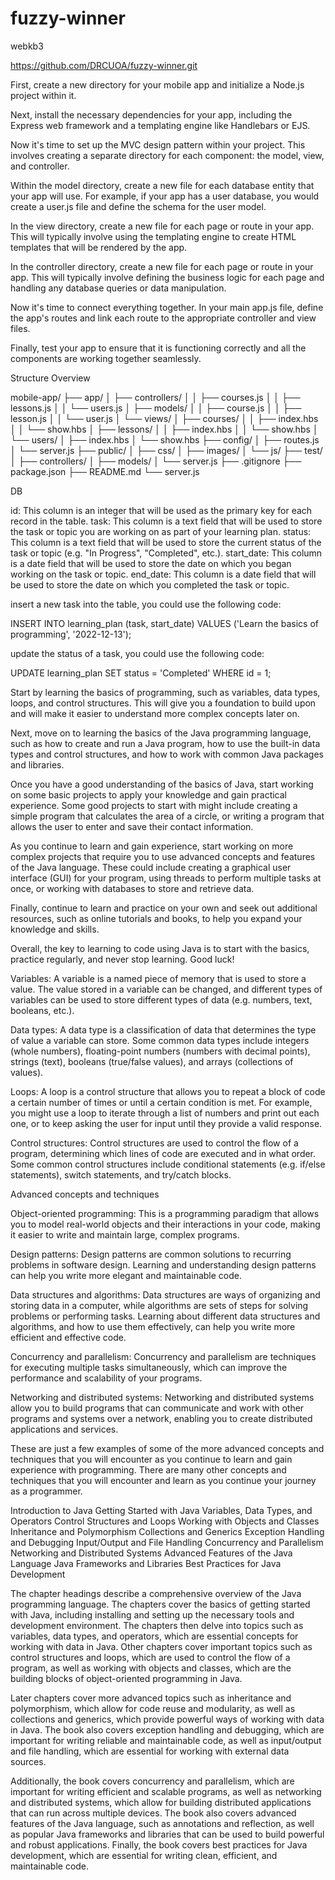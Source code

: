 # fuzzy-winner
webkb3

https://github.com/DRCUOA/fuzzy-winner.git

First, create a new directory for your mobile app and initialize a Node.js project within it.

Next, install the necessary dependencies for your app, including the Express web framework and a templating engine like Handlebars or EJS.

Now it's time to set up the MVC design pattern within your project. This involves creating a separate directory for each component: the model, view, and controller.

Within the model directory, create a new file for each database entity that your app will use. For example, if your app has a user database, you would create a user.js file and define the schema for the user model.

In the view directory, create a new file for each page or route in your app. This will typically involve using the templating engine to create HTML templates that will be rendered by the app.

In the controller directory, create a new file for each page or route in your app. This will typically involve defining the business logic for each page and handling any database queries or data manipulation.

Now it's time to connect everything together. In your main app.js file, define the app's routes and link each route to the appropriate controller and view files.

Finally, test your app to ensure that it is functioning correctly and all the components are working together seamlessly.


Structure Overview 

mobile-app/
├── app/
│   ├── controllers/
│   │   ├── courses.js
│   │   ├── lessons.js
│   │   └── users.js
│   ├── models/
│   │   ├── course.js
│   │   ├── lesson.js
│   │   └── user.js
│   └── views/
│       ├── courses/
│       │   ├── index.hbs
│       │   └── show.hbs
│       ├── lessons/
│       │   ├── index.hbs
│       │   └── show.hbs
│       └── users/
│           ├── index.hbs
│           └── show.hbs
├── config/
│   ├── routes.js
│   └── server.js
├── public/
│   ├── css/
│   ├── images/
│   └── js/
├── test/
│   ├── controllers/
│   ├── models/
│   └── server.js
├── .gitignore
├── package.json
├── README.md
└── server.js


DB

id: This column is an integer that will be used as the primary key for each record in the table.
task: This column is a text field that will be used to store the task or topic you are working on as part of your learning plan.
status: This column is a text field that will be used to store the current status of the task or topic (e.g. "In Progress", "Completed", etc.).
start_date: This column is a date field that will be used to store the date on which you began working on the task or topic.
end_date: This column is a date field that will be used to store the date on which you completed the task or topic.

insert a new task into the table, you could use the following code:

INSERT INTO learning_plan (task, start_date) VALUES ('Learn the basics of programming', '2022-12-13');

update the status of a task, you could use the following code:

UPDATE learning_plan SET status = 'Completed' WHERE id = 1;


Start by learning the basics of programming, such as variables, data types, loops, and control structures. This will give you a foundation to build upon and will make it easier to understand more complex concepts later on.

Next, move on to learning the basics of the Java programming language, such as how to create and run a Java program, how to use the built-in data types and control structures, and how to work with common Java packages and libraries.

Once you have a good understanding of the basics of Java, start working on some basic projects to apply your knowledge and gain practical experience. Some good projects to start with might include creating a simple program that calculates the area of a circle, or writing a program that allows the user to enter and save their contact information.

As you continue to learn and gain experience, start working on more complex projects that require you to use advanced concepts and features of the Java language. These could include creating a graphical user interface (GUI) for your program, using threads to perform multiple tasks at once, or working with databases to store and retrieve data.

Finally, continue to learn and practice on your own and seek out additional resources, such as online tutorials and books, to help you expand your knowledge and skills.

Overall, the key to learning to code using Java is to start with the basics, practice regularly, and never stop learning. Good luck!

Variables: A variable is a named piece of memory that is used to store a value. The value stored in a variable can be changed, and different types of variables can be used to store different types of data (e.g. numbers, text, booleans, etc.).

Data types: A data type is a classification of data that determines the type of value a variable can store. Some common data types include integers (whole numbers), floating-point numbers (numbers with decimal points), strings (text), booleans (true/false values), and arrays (collections of values).

Loops: A loop is a control structure that allows you to repeat a block of code a certain number of times or until a certain condition is met. For example, you might use a loop to iterate through a list of numbers and print out each one, or to keep asking the user for input until they provide a valid response.

Control structures: Control structures are used to control the flow of a program, determining which lines of code are executed and in what order. Some common control structures include conditional statements (e.g. if/else statements), switch statements, and try/catch blocks.


Advanced concepts and techniques

Object-oriented programming: This is a programming paradigm that allows you to model real-world objects and their interactions in your code, making it easier to write and maintain large, complex programs.

Design patterns: Design patterns are common solutions to recurring problems in software design. Learning and understanding design patterns can help you write more elegant and maintainable code.

Data structures and algorithms: Data structures are ways of organizing and storing data in a computer, while algorithms are sets of steps for solving problems or performing tasks. Learning about different data structures and algorithms, and how to use them effectively, can help you write more efficient and effective code.

Concurrency and parallelism: Concurrency and parallelism are techniques for executing multiple tasks simultaneously, which can improve the performance and scalability of your programs.

Networking and distributed systems: Networking and distributed systems allow you to build programs that can communicate and work with other programs and systems over a network, enabling you to create distributed applications and services.

These are just a few examples of some of the more advanced concepts and techniques that you will encounter as you continue to learn and gain experience with programming. There are many other concepts and techniques that you will encounter and learn as you continue your journey as a programmer.


Introduction to Java
Getting Started with Java
Variables, Data Types, and Operators
Control Structures and Loops
Working with Objects and Classes
Inheritance and Polymorphism
Collections and Generics
Exception Handling and Debugging
Input/Output and File Handling
Concurrency and Parallelism
Networking and Distributed Systems
Advanced Features of the Java Language
Java Frameworks and Libraries
Best Practices for Java Development


The chapter headings describe a comprehensive overview of the Java programming language. The chapters cover the basics of getting started with Java, including installing and setting up the necessary tools and development environment. The chapters then delve into topics such as variables, data types, and operators, which are essential concepts for working with data in Java. Other chapters cover important topics such as control structures and loops, which are used to control the flow of a program, as well as working with objects and classes, which are the building blocks of object-oriented programming in Java.

Later chapters cover more advanced topics such as inheritance and polymorphism, which allow for code reuse and modularity, as well as collections and generics, which provide powerful ways of working with data in Java. The book also covers exception handling and debugging, which are important for writing reliable and maintainable code, as well as input/output and file handling, which are essential for working with external data sources.

Additionally, the book covers concurrency and parallelism, which are important for writing efficient and scalable programs, as well as networking and distributed systems, which allow for building distributed applications that can run across multiple devices. The book also covers advanced features of the Java language, such as annotations and reflection, as well as popular Java frameworks and libraries that can be used to build powerful and robust applications. Finally, the book covers best practices for Java development, which are essential for writing clean, efficient, and maintainable code.


